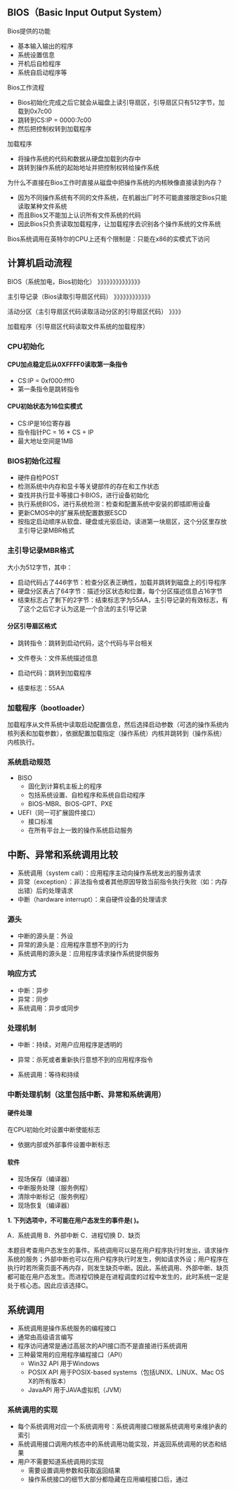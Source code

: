 ## BIOS（Basic Input Output System）

Bios提供的功能

- 基本输入输出的程序
- 系统设置信息
- 开机后自检程序
- 系统自启动程序等

Bios工作流程

- Bios初始化完成之后它就会从磁盘上读引导扇区，引导扇区只有512字节，加载到0x7c00
- 跳转到CS:IP = 0000:7c00
- 然后把控制权转到加载程序

加载程序

- 将操作系统的代码和数据从硬盘加载到内存中
- 跳转到操作系统的起始地址并把控制权转给操作系统

为什么不直接在Bios工作时直接从磁盘中把操作系统的内核映像直接读到内存？

- 因为不同操作系统有不同的文件系统，在机器出厂时不可能直接限定Bios只能读取某种文件系统
- 而且Bios又不能加上认识所有文件系统的代码
- 因此Bios只负责读取加载程序，让加载程序去识别各个操作系统的文件系统

Bios系统调用在英特尔的CPU上还有个限制是：只能在x86的实模式下访问



## 计算机启动流程

BIOS（系统加电，Bios初始化） 	》》》》》》》》》》》》》》

主引导记录（Bios读取引导扇区代码） 	》》》》》》》》》》》》

活动分区（主引导扇区代码读取活动分区的引导扇区代码） 》》》》

加载程序（引导扇区代码读取文件系统的加载程序） 



### CPU初始化

#### CPU加点稳定后从0XFFFF0读取第一条指令

- CS:IP = 0xf000:fff0
- 第一条指令是跳转指令

#### CPU初始状态为16位实模式

- CS:IP是16位寄存器
- 指令指针PC = 16 * CS + IP
- 最大地址空间是1MB

### BIOS初始化过程

- 硬件自检POST
- 检测系统中内存和显卡等关键部件的存在和工作状态
- 查找并执行显卡等接口卡BIOS，进行设备初始化
- 执行系统BIOS，进行系统检测：检查和配置系统中安装的即插即用设备
- 更新CMOS中的扩展系统配置数据ESCD
- 按指定启动顺序从软盘、硬盘或光驱启动，读进第一块扇区，这个分区里存放主引导记录MBR格式

### 主引导记录MBR格式

大小为512字节，其中：

- 启动代码占了446字节：检查分区表正确性，加载并跳转到磁盘上的引导程序
- 硬盘分区表占了64字节：描述分区状态和位置，每个分区描述信息占16字节
- 结束标志占了剩下的2字节：结束标志字为55AA，主引导记录的有效标志，有了这个之后它才认为这是一个合法的主引导记录

#### 分区引导扇区格式

- 跳转指令：跳转到启动代码，这个代码与平台相关

- 文件卷头：文件系统描述信息

- 启动代码：跳转到加载程序

- 结束标志：55AA

### 加载程序（bootloader）

加载程序从文件系统中读取启动配置信息，然后选择启动参数（可选的操作系统内核列表和加载参数），依据配置加载指定（操作系统）内核并跳转到（操作系统）内核执行。



### 系统启动规范

- BISO
  - 固化到计算机主板上的程序
  - 包括系统设置、自检程序和系统自启动程序
  - BIOS-MBR、BIOS-GPT、PXE
- UEFI（同一可扩展固件接口）
  - 接口标准
  - 在所有平台上一致的操作系统启动服务

## 中断、异常和系统调用比较

- 系统调用（system call）：应用程序主动向操作系统发出的服务请求
- 异常（exception）：非法指令或者其他原因导致当前指令执行失败（如：内存出错）后的处理请求
- 中断（hardware interrupt）：来自硬件设备的处理请求



### 源头

- 中断的源头是：外设
- 异常的源头是：应用程序意想不到的行为
- 系统调用的源头是：应用程序请求操作系统提供服务

### 响应方式

- 中断：异步
- 异常：同步
- 系统调用：异步或同步

### 处理机制

- 中断：持续，对用户应用程序是透明的

- 异常：杀死或者重新执行意想不到的应用程序指令

- 系统调用：等待和持续



### 中断处理机制（这里包括中断、异常和系统调用）

#### 硬件处理

在CPU初始化时设置中断使能标志

- 依据内部或外部事件设置中断标志

#### 软件

- 现场保存（编译器）
- 中断服务处理（服务例程）
- 清除中断标记（服务例程）
- 现场恢复（编译器）



**1. 下列选项中，不可能在用户态发生的事件是( )。**

A．系统调用 
B．外部中断 
C．进程切换 
D．缺页  

本题目考查用户态发生的事件。系统调用可以是在用户程序执行时发出，请求操作系统的服务；外部中断也可以在用户程序执行时发生，例如请求外设；用户程序在执行时若所需页面不再内存，则发生缺页中断。因此，系统调用、外部中断、缺页都可能在用户态发生。而进程切换是在进程调度的过程中发生的，此时系统一定是处于核心态。因此应该选择C。



## 系统调用

- 系统调用是操作系统服务的编程接口
- 通常由高级语言编写
- 程序访问通常是通过高层次的API接口而不是直接进行系统调用
- 三种最常用的应用程序编程接口（API）
  - Win32 API 用于Windows
  - POSIX API 用于POSIX-based systems（包括UNIX、LINUX、Mac OS X的所有版本）
  - JavaAPI 用于JAVA虚拟机（JVM）

### 系统调用的实现

- 每个系统调用对应一个系统调用号：系统调用接口根据系统调用号来维护表的索引
- 系统调用接口调用内核态中的系统调用功能实现，并返回系统调用的状态和结果
- 用户不需要知道系统调用的实现
  - 需要设置调用参数和获取返回结果
  - 操作系统接口的细节大部分都隐藏在应用编程接口后，通过